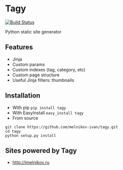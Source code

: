 Tagy
====
[![Build Status](https://travis-ci.org/melnikov-ivan/tagy.svg?branch=master)](https://travis-ci.org/melnikov-ivan/tagy)

Python static site generator

Features
--------

* Jinja
* Custom params
* Custom indexes (tag, category, etc)
* Custom page structure
* Useful Jinja filters: thumbnails 

Installation
------------

* With pip ```pip install tagy```
* With EasyInstall ```easy_install tagy```
* From source 
```
git clone https://github.com/melnikov-ivan/tagy.git
cd tagy
python setup.py install
```

Sites powered by Tagy
---------------------
 * http://imelnikov.ru

